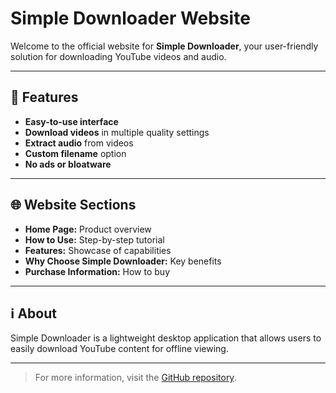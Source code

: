 # Simple Downloader Website

Welcome to the official website for **Simple Downloader**, your user-friendly solution for downloading YouTube videos and audio.

---

## 🚀 Features

- **Easy-to-use interface**
- **Download videos** in multiple quality settings
- **Extract audio** from videos
- **Custom filename** option
- **No ads or bloatware**

---

## 🌐 Website Sections

- **Home Page:** Product overview
- **How to Use:** Step-by-step tutorial
- **Features:** Showcase of capabilities
- **Why Choose Simple Downloader:** Key benefits
- **Purchase Information:** How to buy

---

## ℹ️ About

Simple Downloader is a lightweight desktop application that allows users to easily download YouTube content for offline viewing.

---

> For more information, visit the [GitHub repository](https://github.com/Bradderz65/SimpleDownloader).
